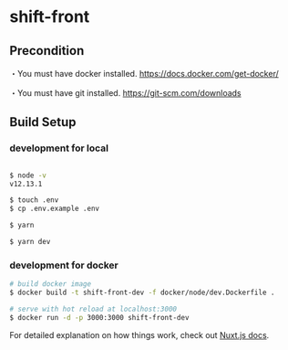 # shift-front


## Precondition

・You must have docker installed.
https://docs.docker.com/get-docker/

・You must have git installed.
https://git-scm.com/downloads


## Build Setup

### development for local

``` bash

$ node -v
v12.13.1

$ touch .env
$ cp .env.example .env

$ yarn 

$ yarn dev

```

### development for docker

``` bash
# build docker image
$ docker build -t shift-front-dev -f docker/node/dev.Dockerfile . 

# serve with hot reload at localhost:3000
$ docker run -d -p 3000:3000 shift-front-dev

```

For detailed explanation on how things work, check out [Nuxt.js docs](https://nuxtjs.org).
